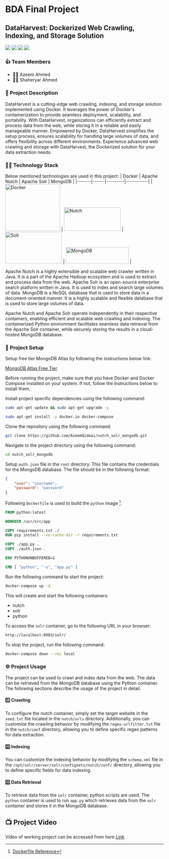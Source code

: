 # BDA Final Project
## DataHarvest: Dockerized Web Crawling, Indexing, and Storage Solution

![](https://img.shields.io/badge/Docker-2496ED.svg?style=for-the-badge&logo=Docker&logoColor=white) ![](https://img.shields.io/badge/Python-3776AB.svg?style=for-the-badge&logo=Python&logoColor=white) ![](https://img.shields.io/badge/Apache%20Solr-D9411E.svg?style=for-the-badge&logo=Apache-Solr&logoColor=white) ![](https://img.shields.io/badge/MongoDB-47A248.svg?style=for-the-badge&logo=MongoDB&logoColor=white)

### :+1: Team Members
- :student: Azeem Ahmed
- :student: Shaheryar Ahmed

### :page_facing_up: Project Description
DataHarvest is a cutting-edge web crawling, indexing, and storage solution implemented using Docker. It leverages the power of Docker's containerization to provide seamless deployment, scalability, and portability. With DataHarvest, organizations can efficiently extract and process data from the web, while storing it in a reliable and easily manageable manner. Empowered by Docker, DataHarvest simplifies the setup process, ensures scalability for handling large volumes of data, and offers flexibility across different environments. Experience advanced web crawling and storage with DataHarvest, the Dockerized solution for your data extraction needs.

### :man_technologist: Technology Stack
Below mentioned technologies are used in this project:
| Docker | Apache Nutch | Apache Solr | MongoDB |
|-------|------|---------|-----------|
| <img src=https://www.docker.com/wp-content/uploads/2022/03/vertical-logo-monochromatic.png width="174.25" height="149" alt="Docker"/> | <img src=https://svn.apache.org/repos/asf/comdev/project-logos/originals/nutch.svg width="180" height="75" alt="Nutch"/> | <img src=https://svn.apache.org/repos/asf/comdev/project-logos/originals/solr.svg width="180" height="100" alt="Solr"/> | <img src="https://storage-us-gcs.bfldr.com/85s8xk2j3k89b67xr8c7vwmv/v/1069931049/original/MongoDB_ForestGreen.png?Expires=1686073601&KeyName=gcs-bfldr-prod&Signature=Jj6ekJDhgqLy13MhcB_ohikuY78=" width="200" height="50.50" alt="MongoDB"/> |

Apache Nutch is a highly extensible and scalable web crawler written in Java. It is a part of the Apache Hadoop ecosystem and is used to extract and process data from the web. Apache Solr is an open-source enterprise search platform written in Java. It is used to index and search large volumes of data. MongoDB is a NoSQL database that is used to store data in a document-oriented manner. It is a highly scalable and flexible database that is used to store large volumes of data.

Apache Nutch and Apache Solr operate independently in their respective containers, enabling efficient and scalable web crawling and indexing. The containerized Python environment facilitates seamless data retrieval from the Apache Solr container, while securely storing the results in a cloud-hosted MongoDB database.

### :dvd: Project Setup
Setup free tier MongoDB Atlas by following the instructions below link:

[MongoDB Atlas Free Tier](https://www.mongodb.com/developer/products/atlas/free-atlas-cluster/)

Before running the project, make sure that you have Docker and Docker Compose installed on your system. If not, follow the instructions below to install them.

Install project specific dependencies using the following command:

```bash
sudo apt-get update && sudo apt-get upgrade -y
```
```bash
sudo apt-get install -y docker.io docker-compose
```
Clone the repository using the following command:
```bash
git clone https://github.com/AzeemQidwai/nutch_solr_mongodb.git
```
Navigate to the project directory using the following command:
```bash
cd nutch_solr_mongodb
```
Setup `auth.json` file in the `root` directory. This file contains the credentials for the MongoDB database. The file should be in the following format:

```json
{
    "user": "username",
    "password": "password"
}
```

Following `Dockerfile` is used to build the `python` image [^1].
```dockerfile
FROM python:latest

WORKDIR /usr/src/app

COPY requirements.txt ./
RUN pip install --no-cache-dir -r requirements.txt

COPY ./app.py .
COPY ./auth.json .

ENV PYTHONUNBUFFERED=1

CMD [ "python", "-u", "app.py" ]
```

Run the following command to start the project:
```bash
docker-compose up -d
```
This will create and start the following containers:
- nutch
- solr
- python

To access the `solr` container, go to the following URL in your browser:
```bash
http://localhost:8983/solr/
```

To stop the project, run the following command:
```bash
docker-compose down --rmi local
```

### :gear: Project Usage
The project can be used to crawl and index data from the web. The data can be retrieved from the MongoDB database using the Python container. The following sections describe the usage of the project in detail.

#### :one: Crawling
To configure the nutch container, simply set the target website in the `seed.txt` file located in the `nutch/urls` directory. Additionally, you can customize the crawling behavior by modifying the `regex-urlfilter.txt` file in the `nutch/conf` directory, allowing you to define specific regex patterns for data extraction.

#### :two: Indexing
You can customize the indexing behavior by modifying the `schema.xml` file in the `/opt/solr/server/solr/configsets/nutch/conf/` directory, allowing you to define specific fields for data indexing.

#### :three: Data Retrieval
To retrieve data from the `solr` container, python scripts are used. The `python` container is used to run `app.py` which retrieves data from the `solr` container and stores it in the MongoDB database.

## :tv: Project Video
Video of working project can be accessed from here [Link](https://youtu.be/vqmDYkfE3Jw)

[^1]: [Dockerfile Reference](https://hub.docker.com/_/python)

